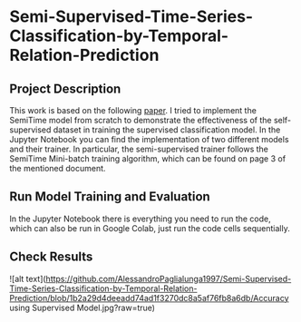 # Semi-Supervised-Time-Series-Classification-by-Temporal-Relation-Prediction
## Project Description
This work is based on the following [paper](https://haoyfan.github.io/papers/SemiTime_ICASSP2021.pdf). I tried to implement the SemiTime model from scratch to demonstrate the effectiveness of the self-supervised dataset in training the supervised classification model.
In the Jupyter Notebook you can find the implementation of two different models and their trainer. In particular, the semi-supervised trainer follows the SemiTime Mini-batch training algorithm, which can be found on page 3 of the mentioned document.
## Run Model Training and Evaluation
In the Jupyter Notebook there is everything you need to run the code, which can also be run in Google Colab, just run the code cells sequentially.
## Check Results
![alt text](https://github.com/AlessandroPaglialunga1997/Semi-Supervised-Time-Series-Classification-by-Temporal-Relation-Prediction/blob/1b2a29d4deeadd74ad1f3270dc8a5af76fb8a6db/Accuracy using Supervised Model.jpg?raw=true)

